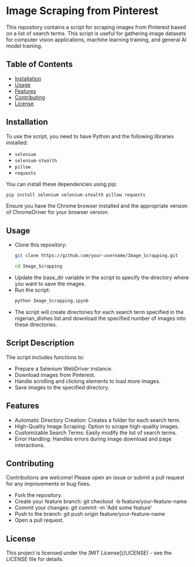 # Image Scraping from Pinterest

This repository contains a script for scraping images from Pinterest based on a list of search terms. This script is useful for gathering image datasets for computer vision applications, machine learning training, and general AI model training.

## Table of Contents
- [Installation](#installation)
- [Usage](#usage)
- [Features](#features)
- [Contributing](#contributing)
- [License](#license)

## Installation
To use the script, you need to have Python and the following libraries installed:

- `selenium`
- `selenium-stealth`
- `pillow`
- `requests`

You can install these dependencies using pip:

```bash
pip install selenium selenium-stealth pillow requests
```
Ensure you have the Chrome browser installed and the appropriate version of ChromeDriver for your browser version.

## Usage
- Clone this repository:
  ```bash
  git clone https://github.com/your-username/Image_Scrapping.git
  ```
  ```bash
  cd Image_Scrapping
  ```
- Update the base_dir variable in the script to specify the directory where you want to save the images.
- Run the script:
  ```bash
  python Image_Scrapping.ipynb
  ```
- The script will create directories for each search term specified in the nigerian_dishes list and download the specified number of images into these directories.

## Script Description
The script includes functions to:
- Prepare a Selenium WebDriver instance.
- Download images from Pinterest.
- Handle scrolling and clicking elements to load more images.
- Save images to the specified directory.

## Features
- Automatic Directory Creation: Creates a folder for each search term.
- High-Quality Image Scraping: Option to scrape high-quality images.
- Customizable Search Terms: Easily modify the list of search terms.
- Error Handling: Handles errors during image download and page interactions.

## Contributing
Contributions are welcome! Please open an issue or submit a pull request for any improvements or bug fixes.
- Fork the repository.
- Create your feature branch: git checkout -b feature/your-feature-name
- Commit your changes: git commit -m 'Add some feature'
- Push to the branch: git push origin feature/your-feature-name
- Open a pull request.

## License
This project is licensed under the ]MIT License](/LICENSE) - see the LICENSE file for details.

